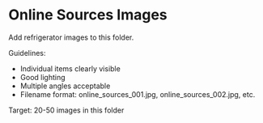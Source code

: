 # Online Sources Images

Add refrigerator images to this folder.

Guidelines:
- Individual items clearly visible
- Good lighting
- Multiple angles acceptable
- Filename format: online_sources_001.jpg, online_sources_002.jpg, etc.

Target: 20-50 images in this folder
